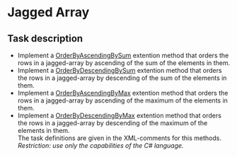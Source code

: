 # Jagged Array

## Task description

- Implement a [OrderByAscendingBySum](JaggedArrays/ArrayExtension.cs#L12) extention method that orders the rows in a jagged-array by ascending of the sum of the elements in them.
- Implement a [OrderByDescendingBySum](JaggedArrays/ArrayExtension.cs#L22) extention method that orders the rows in a jagged-array by descending of the sum of the elements in them.
- Implement a [OrderByAscendingByMax](JaggedArrays/ArrayExtension.cs#L32) extention method that orders the rows in a jagged-array by ascending of the maximum of the elements in them.
- Implement a [OrderByDescendingByMax](JaggedArrays/ArrayExtension.cs#L42) extention method that orders the rows in a jagged-array by descending of the maximum of the elements in them.      
The task definitions are given in the XML-comments for this methods.         
_Restriction: use only the capabilities of the C# language._